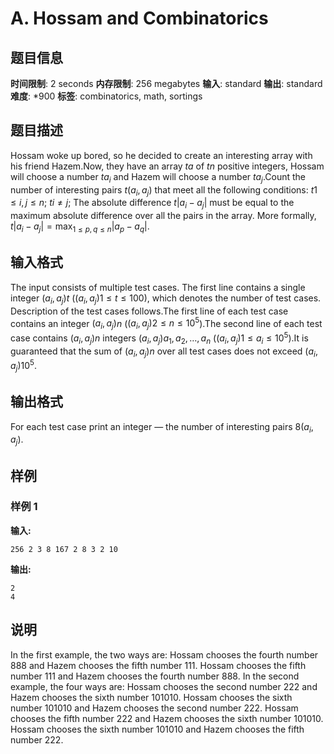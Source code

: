 # A. Hossam and Combinatorics

## 题目信息

**时间限制**: 2 seconds
**内存限制**: 256 megabytes
**输入**: standard
**输出**: standard
**难度**: *900
**标签**: combinatorics, math, sortings

## 题目描述

Hossam woke up bored, so he decided to create an interesting array with his friend Hazem.Now, they have an array $t$$a$ of $t$$n$ positive integers, Hossam will choose a number $t$$a_i$ and Hazem will choose a number $t$$a_j$.Count the number of interesting pairs $t$$(a_i, a_j)$ that meet all the following conditions: $t$$1 \le i, j \le n$; $t$$i \neq j$; The absolute difference $t$$|a_i - a_j|$ must be equal to the maximum absolute difference over all the pairs in the array. More formally, $t$$|a_i - a_j| = \max_{1 \le p, q \le n} |a_p - a_q|$.

## 输入格式

The input consists of multiple test cases. The first line contains a single integer $(a_i, a_j)$$t$ ($(a_i, a_j)$$1 \le t \le 100$), which denotes the number of test cases. Description of the test cases follows.The first line of each test case contains an integer $(a_i, a_j)$$n$ ($(a_i, a_j)$$2 \le n \le 10^5$).The second line of each test case contains $(a_i, a_j)$$n$ integers $(a_i, a_j)$$a_1, a_2, \dots, a_n$ ($(a_i, a_j)$$1 \le a_i \le 10^5$).It is guaranteed that the sum of $(a_i, a_j)$$n$ over all test cases does not exceed $(a_i, a_j)$$10^5$.

## 输出格式

For each test case print an integer — the number of interesting pairs $8$$(a_i, a_j)$.

## 样例

### 样例 1

**输入:**
```
256 2 3 8 167 2 8 3 2 10
```

**输出:**
```
2
4
```

## 说明

In the first example, the two ways are: Hossam chooses the fourth number 88$8$ and Hazem chooses the fifth number 11$1$. Hossam chooses the fifth number 11$1$ and Hazem chooses the fourth number 88$8$. In the second example, the four ways are: Hossam chooses the second number 22$2$ and Hazem chooses the sixth number 1010$10$. Hossam chooses the sixth number 1010$10$ and Hazem chooses the second number 22$2$. Hossam chooses the fifth number 22$2$ and Hazem chooses the sixth number 1010$10$. Hossam chooses the sixth number 1010$10$ and Hazem chooses the fifth number 22$2$.
